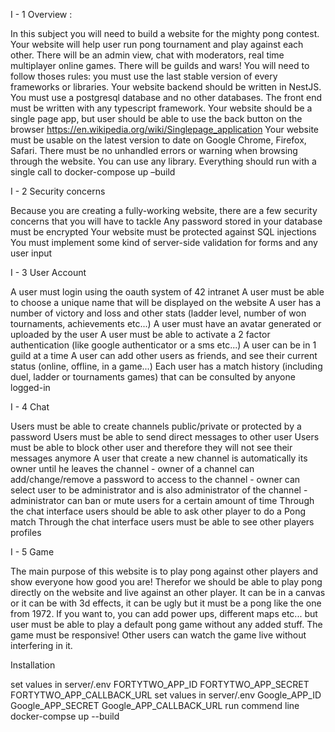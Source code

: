 I - 1 Overview : 

In this subject you will need to build a website for the mighty pong contest. Your website will help user run pong tournament and play against each other. There will be an admin view, chat with moderators, real time multiplayer online games. There will be guilds and wars! You will need to follow thoses rules:
you must use the last stable version of every frameworks or libraries.
Your website backend should be written in NestJS.
You must use a postgresql database and no other databases.
The front end must be written with any typescript framework.
Your website should be a single page app, but user should be able to use the back button on the browser https://en.wikipedia.org/wiki/Singlepage_application
Your website must be usable on the latest version to date on Google Chrome, Firefox, Safari.
There must be no unhandled errors or warning when browsing through the website.
You can use any library.
Everything should run with a single call to docker-compose up –build

I - 2 Security concerns

Because you are creating a fully-working website, there are a few security concerns that you will have to tackle
Any password stored in your database must be encrypted
Your website must be protected against SQL injections
You must implement some kind of server-side validation for forms and any user input

I - 3 User Account

A user must login using the oauth system of 42 intranet
A user must be able to choose a unique name that will be displayed on the website
A user has a number of victory and loss and other stats (ladder level, number of won tournaments, achievements etc...)
A user must have an avatar generated or uploaded by the user
A user must be able to activate a 2 factor authentication (like google authenticator or a sms etc...)
A user can be in 1 guild at a time
A user can add other users as friends, and see their current status (online, offline, in a game...)
Each user has a match history (including duel, ladder or tournaments games) that can be consulted by anyone logged-in

I - 4 Chat

Users must be able to create channels public/private or protected by a password
Users must be able to send direct messages to other user
Users must be able to block other user and therefore they will not see their messages anymore
A user that create a new channel is automatically its owner until he leaves the channel - owner of a channel can add/change/remove a password to access to the channel - owner can select user to be administrator and is also administrator of the channel - administrator can ban or mute users for a certain amount of time
Through the chat interface users should be able to ask other player to do a Pong match
Through the chat interface users must be able to see other players profiles

I - 5 Game

The main purpose of this website is to play pong against other players and show everyone how good you are! Therefor we should be able to play pong directly on the website and live against an other player. It can be in a canvas or it can be with 3d effects, it can be ugly but it must be a pong like the one from 1972. If you want to, you can add power ups, different maps etc... but user must be able to play a default pong game without any added stuff. The game must be responsive! Other users can watch the game live without interfering in it.

Installation

set values in server/.env FORTYTWO_APP_ID FORTYTWO_APP_SECRET FORTYTWO_APP_CALLBACK_URL
set values in server/.env Google_APP_ID Google_APP_SECRET Google_APP_CALLBACK_URL
run commend line docker-compse up --build

